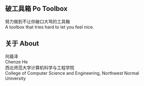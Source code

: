 ## 破工具箱 Po Toolbox
努力做到不让你破口大骂的工具箱  
A toolbox that tries hard to let you feel nice.
## 关于 About
何晨泽  
Chenze He  
西北师范大学计算机科学与工程学院  
College of Computer Science and Engineering, Northwest Normal University